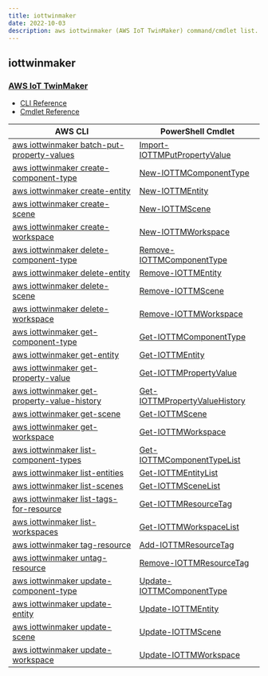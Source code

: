 ```yaml
---
title: iottwinmaker
date: 2022-10-03
description: aws iottwinmaker (AWS IoT TwinMaker) command/cmdlet list.
---
```


## iottwinmaker

### [AWS IoT TwinMaker](https://aws.amazon.com/iot-twinmaker/)

* [CLI Reference](https://docs.aws.amazon.com/cli/latest/reference/iottwinmaker/index.html)
* [Cmdlet Reference](https://docs.aws.amazon.com/powershell/latest/reference/items/IoTTwinMaker_cmdlets.html)

|AWS CLI|PowerShell Cmdlet|
|----|----|
|[aws iottwinmaker batch-put-property-values](https://docs.aws.amazon.com/cli/latest/reference/iottwinmaker/batch-put-property-values.html)|[Import-IOTTMPutPropertyValue](https://docs.aws.amazon.com/powershell/latest/reference/items/Import-IOTTMPutPropertyValue.html)|
|[aws iottwinmaker create-component-type](https://docs.aws.amazon.com/cli/latest/reference/iottwinmaker/create-component-type.html)|[New-IOTTMComponentType](https://docs.aws.amazon.com/powershell/latest/reference/items/New-IOTTMComponentType.html)|
|[aws iottwinmaker create-entity](https://docs.aws.amazon.com/cli/latest/reference/iottwinmaker/create-entity.html)|[New-IOTTMEntity](https://docs.aws.amazon.com/powershell/latest/reference/items/New-IOTTMEntity.html)|
|[aws iottwinmaker create-scene](https://docs.aws.amazon.com/cli/latest/reference/iottwinmaker/create-scene.html)|[New-IOTTMScene](https://docs.aws.amazon.com/powershell/latest/reference/items/New-IOTTMScene.html)|
|[aws iottwinmaker create-workspace](https://docs.aws.amazon.com/cli/latest/reference/iottwinmaker/create-workspace.html)|[New-IOTTMWorkspace](https://docs.aws.amazon.com/powershell/latest/reference/items/New-IOTTMWorkspace.html)|
|[aws iottwinmaker delete-component-type](https://docs.aws.amazon.com/cli/latest/reference/iottwinmaker/delete-component-type.html)|[Remove-IOTTMComponentType](https://docs.aws.amazon.com/powershell/latest/reference/items/Remove-IOTTMComponentType.html)|
|[aws iottwinmaker delete-entity](https://docs.aws.amazon.com/cli/latest/reference/iottwinmaker/delete-entity.html)|[Remove-IOTTMEntity](https://docs.aws.amazon.com/powershell/latest/reference/items/Remove-IOTTMEntity.html)|
|[aws iottwinmaker delete-scene](https://docs.aws.amazon.com/cli/latest/reference/iottwinmaker/delete-scene.html)|[Remove-IOTTMScene](https://docs.aws.amazon.com/powershell/latest/reference/items/Remove-IOTTMScene.html)|
|[aws iottwinmaker delete-workspace](https://docs.aws.amazon.com/cli/latest/reference/iottwinmaker/delete-workspace.html)|[Remove-IOTTMWorkspace](https://docs.aws.amazon.com/powershell/latest/reference/items/Remove-IOTTMWorkspace.html)|
|[aws iottwinmaker get-component-type](https://docs.aws.amazon.com/cli/latest/reference/iottwinmaker/get-component-type.html)|[Get-IOTTMComponentType](https://docs.aws.amazon.com/powershell/latest/reference/items/Get-IOTTMComponentType.html)|
|[aws iottwinmaker get-entity](https://docs.aws.amazon.com/cli/latest/reference/iottwinmaker/get-entity.html)|[Get-IOTTMEntity](https://docs.aws.amazon.com/powershell/latest/reference/items/Get-IOTTMEntity.html)|
|[aws iottwinmaker get-property-value](https://docs.aws.amazon.com/cli/latest/reference/iottwinmaker/get-property-value.html)|[Get-IOTTMPropertyValue](https://docs.aws.amazon.com/powershell/latest/reference/items/Get-IOTTMPropertyValue.html)|
|[aws iottwinmaker get-property-value-history](https://docs.aws.amazon.com/cli/latest/reference/iottwinmaker/get-property-value-history.html)|[Get-IOTTMPropertyValueHistory](https://docs.aws.amazon.com/powershell/latest/reference/items/Get-IOTTMPropertyValueHistory.html)|
|[aws iottwinmaker get-scene](https://docs.aws.amazon.com/cli/latest/reference/iottwinmaker/get-scene.html)|[Get-IOTTMScene](https://docs.aws.amazon.com/powershell/latest/reference/items/Get-IOTTMScene.html)|
|[aws iottwinmaker get-workspace](https://docs.aws.amazon.com/cli/latest/reference/iottwinmaker/get-workspace.html)|[Get-IOTTMWorkspace](https://docs.aws.amazon.com/powershell/latest/reference/items/Get-IOTTMWorkspace.html)|
|[aws iottwinmaker list-component-types](https://docs.aws.amazon.com/cli/latest/reference/iottwinmaker/list-component-types.html)|[Get-IOTTMComponentTypeList](https://docs.aws.amazon.com/powershell/latest/reference/items/Get-IOTTMComponentTypeList.html)|
|[aws iottwinmaker list-entities](https://docs.aws.amazon.com/cli/latest/reference/iottwinmaker/list-entities.html)|[Get-IOTTMEntityList](https://docs.aws.amazon.com/powershell/latest/reference/items/Get-IOTTMEntityList.html)|
|[aws iottwinmaker list-scenes](https://docs.aws.amazon.com/cli/latest/reference/iottwinmaker/list-scenes.html)|[Get-IOTTMSceneList](https://docs.aws.amazon.com/powershell/latest/reference/items/Get-IOTTMSceneList.html)|
|[aws iottwinmaker list-tags-for-resource](https://docs.aws.amazon.com/cli/latest/reference/iottwinmaker/list-tags-for-resource.html)|[Get-IOTTMResourceTag](https://docs.aws.amazon.com/powershell/latest/reference/items/Get-IOTTMResourceTag.html)|
|[aws iottwinmaker list-workspaces](https://docs.aws.amazon.com/cli/latest/reference/iottwinmaker/list-workspaces.html)|[Get-IOTTMWorkspaceList](https://docs.aws.amazon.com/powershell/latest/reference/items/Get-IOTTMWorkspaceList.html)|
|[aws iottwinmaker tag-resource](https://docs.aws.amazon.com/cli/latest/reference/iottwinmaker/tag-resource.html)|[Add-IOTTMResourceTag](https://docs.aws.amazon.com/powershell/latest/reference/items/Add-IOTTMResourceTag.html)|
|[aws iottwinmaker untag-resource](https://docs.aws.amazon.com/cli/latest/reference/iottwinmaker/untag-resource.html)|[Remove-IOTTMResourceTag](https://docs.aws.amazon.com/powershell/latest/reference/items/Remove-IOTTMResourceTag.html)|
|[aws iottwinmaker update-component-type](https://docs.aws.amazon.com/cli/latest/reference/iottwinmaker/update-component-type.html)|[Update-IOTTMComponentType](https://docs.aws.amazon.com/powershell/latest/reference/items/Update-IOTTMComponentType.html)|
|[aws iottwinmaker update-entity](https://docs.aws.amazon.com/cli/latest/reference/iottwinmaker/update-entity.html)|[Update-IOTTMEntity](https://docs.aws.amazon.com/powershell/latest/reference/items/Update-IOTTMEntity.html)|
|[aws iottwinmaker update-scene](https://docs.aws.amazon.com/cli/latest/reference/iottwinmaker/update-scene.html)|[Update-IOTTMScene](https://docs.aws.amazon.com/powershell/latest/reference/items/Update-IOTTMScene.html)|
|[aws iottwinmaker update-workspace](https://docs.aws.amazon.com/cli/latest/reference/iottwinmaker/update-workspace.html)|[Update-IOTTMWorkspace](https://docs.aws.amazon.com/powershell/latest/reference/items/Update-IOTTMWorkspace.html)|

